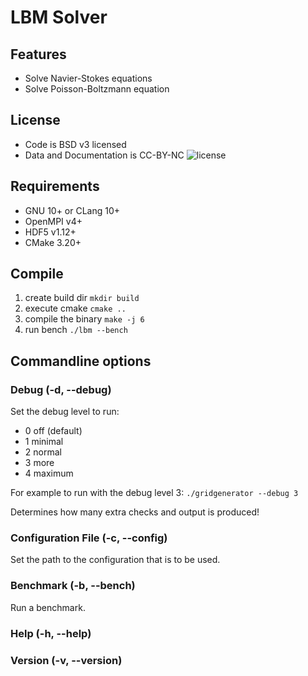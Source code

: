 # LBM Solver

## Features
- Solve Navier-Stokes equations
- Solve Poisson-Boltzmann equation


## License
- Code is BSD v3 licensed
- Data and Documentation is CC-BY-NC ![license](https://creativecommons.org/licenses/by-nc/4.0/ "CC-BY-NC)")

## Requirements

* GNU 10+ or CLang 10+
* OpenMPI v4+
* HDF5 v1.12+
* CMake 3.20+

## Compile

1) create build dir
   ```mkdir build```
2) execute cmake
   ```cmake ..```
3) compile the binary
   ```make -j 6```
4) run bench
   ```./lbm --bench```

## Commandline options

### Debug (-d, --debug)

Set the debug level to run:

- 0 off (default)
- 1 minimal
- 2 normal
- 3 more
- 4 maximum

For example to run with the debug level 3:
```./gridgenerator --debug 3```

Determines how many extra checks and output is produced!

### Configuration File (-c, --config)

Set the path to the configuration that is to be used.

### Benchmark (-b, --bench)

Run a benchmark.

### Help (-h, --help)

### Version (-v, --version)

